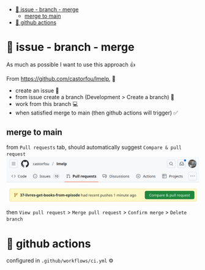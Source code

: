 - [🚀 issue - branch - merge](#-issue---branch---merge)
  - [merge to main](#merge-to-main)
- [🤖 github actions](#-github-actions)

# 🚀 issue - branch - merge

As much as possible I want to use this approach 👍

From https://github.com/castorfou/lmelp, 🔗

- create an issue 📝
- from issue create a branch (Development > Create a branch) 🔀
- work from this branch 💻
- when satisfied merge to main (then github actions will trigger) ✅


## merge to main

from `Pull requests` tab, should automatically suggest `Compare & pull request`
![pull request](image.png)

then `View pull request` > `Merge pull request` > `Confirm merge` > `Delete branch`

# 🤖 github actions

configured in `.github/workflows/ci.yml` ⚙️